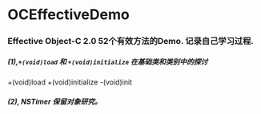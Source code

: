 # OCEffectiveDemo

### Effective Object-C 2.0 52个有效方法的Demo. 记录自己学习过程.
##### (1),`+(void)load` 和 `+(void)initialize` 在基础类和类别中的探讨 <br>
+(void)load +(void)initialize -(void)init

##### (2), NSTimer 保留对象研究。
